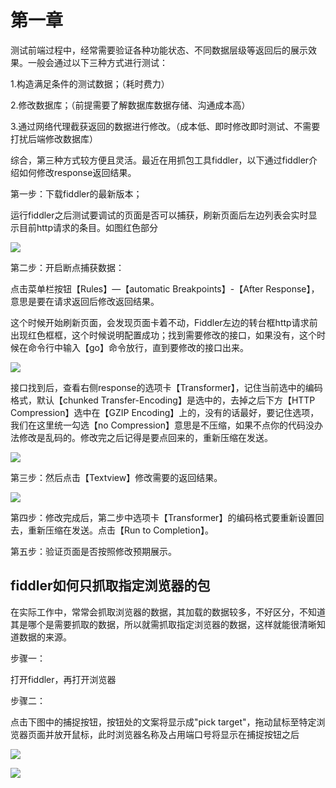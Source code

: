 # 第一章

测试前端过程中，经常需要验证各种功能状态、不同数据层级等返回后的展示效果。一般会通过以下三种方式进行测试：

1.构造满足条件的测试数据；（耗时费力）

2.修改数据库；（前提需要了解数据库数据存储、沟通成本高）

3.通过网络代理截获返回的数据进行修改。（成本低、即时修改即时测试、不需要打扰后端修改数据库）

综合，第三种方式较方便且灵活。最近在用抓包工具fiddler，以下通过fiddler介绍如何修改response返回结果。

第一步：下载fiddler的最新版本；

运行fiddler之后测试要调试的页面是否可以捕获，刷新页面后左边列表会实时显示目前http请求的条目。如图红色部分

[![](https://camo.githubusercontent.com/a714caf2b2fbde7adb3124690d4af62c46a4e4fa2edb7e5087bee7819bb66dad/68747470733a2f2f696d67323031382e636e626c6f67732e636f6d2f626c6f672f313139303332392f3230313930372f313139303332392d32303139303731323131353834383232372d3736323033393530302e706e67)](https://camo.githubusercontent.com/a714caf2b2fbde7adb3124690d4af62c46a4e4fa2edb7e5087bee7819bb66dad/68747470733a2f2f696d67323031382e636e626c6f67732e636f6d2f626c6f672f313139303332392f3230313930372f313139303332392d32303139303731323131353834383232372d3736323033393530302e706e67)

第二步：开启断点捕获数据：

点击菜单栏按钮【Rules】—【automatic Breakpoints】-【After Response】，意思是要在请求返回后修改返回结果。

这个时候开始刷新页面，会发现页面卡着不动，Fiddler左边的转台框http请求前出现红色框框，这个时候说明配置成功；找到需要修改的接口，如果没有，这个时候在命令行中输入【go】命令放行，直到要修改的接口出来。

[![](https://camo.githubusercontent.com/cb31db77207eed31ee67dda62e5114422b674251ab3a470aa76868a1f0e1e5a8/68747470733a2f2f696d67323031382e636e626c6f67732e636f6d2f626c6f672f313139303332392f3230313930372f313139303332392d32303139303731323131353930393530332d3931333332303233322e706e67)](https://camo.githubusercontent.com/cb31db77207eed31ee67dda62e5114422b674251ab3a470aa76868a1f0e1e5a8/68747470733a2f2f696d67323031382e636e626c6f67732e636f6d2f626c6f672f313139303332392f3230313930372f313139303332392d32303139303731323131353930393530332d3931333332303233322e706e67)

接口找到后，查看右侧response的选项卡【Transformer】，记住当前选中的编码格式，默认【chunked Transfer-Encoding】是选中的，去掉之后下方【HTTP Compression】选中在【GZIP Encoding】上的，没有的话最好，要记住选项，我们在这里统一勾选【no Compression】意思是不压缩，如果不点你的代码没办法修改是乱码的。修改完之后记得是要点回来的，重新压缩在发送。

[![](https://camo.githubusercontent.com/b5637b6243bc0b049b254ed5496cd26f210e96506f3098de50f07e3e7eaacd3a/68747470733a2f2f696d67323031382e636e626c6f67732e636f6d2f626c6f672f313139303332392f3230313930372f313139303332392d32303139303731323131353932383230392d38363933343438372e706e67)](https://camo.githubusercontent.com/b5637b6243bc0b049b254ed5496cd26f210e96506f3098de50f07e3e7eaacd3a/68747470733a2f2f696d67323031382e636e626c6f67732e636f6d2f626c6f672f313139303332392f3230313930372f313139303332392d32303139303731323131353932383230392d38363933343438372e706e67)

第三步：然后点击【Textview】修改需要的返回结果。

[![](https://camo.githubusercontent.com/92441d367b58346f11a5aae5a000464263d4bf155607bb924f500ae00d45b489/68747470733a2f2f696d67323031382e636e626c6f67732e636f6d2f626c6f672f313139303332392f3230313930372f313139303332392d32303139303731323131353934343030312d313030363032343634312e706e67)](https://camo.githubusercontent.com/92441d367b58346f11a5aae5a000464263d4bf155607bb924f500ae00d45b489/68747470733a2f2f696d67323031382e636e626c6f67732e636f6d2f626c6f672f313139303332392f3230313930372f313139303332392d32303139303731323131353934343030312d313030363032343634312e706e67)

第四步：修改完成后，第二步中选项卡【Transformer】的编码格式要重新设置回去，重新压缩在发送。点击【Run to Completion】。

第五步：验证页面是否按照修改预期展示。

## fiddler如何只抓取指定浏览器的包

在实际工作中，常常会抓取浏览器的数据，其加载的数据较多，不好区分，不知道其是哪个是需要抓取的数据，所以就需抓取指定浏览器的数据，这样就能很清晰知道数据的来源。

步骤一：

打开fiddler，再打开浏览器

步骤二：

点击下图中的捕捉按钮，按钮处的文案将显示成"pick target"，拖动鼠标至特定浏览器页面并放开鼠标，此时浏览器名称及占用端口号将显示在捕捉按钮之后

[![](https://camo.githubusercontent.com/d3de4202f7849d6c153da3575ec83c99bea5c2908ec1d1f76bb5d80ac0065b8c/68747470733a2f2f696d672d626c6f672e6373646e696d672e636e2f32303139303630333134303432383732352e706e673f782d6f73732d70726f636573733d696d6167652f77617465726d61726b2c747970655f5a6d46755a33706f5a57356e6147567064476b2c736861646f775f31302c746578745f6148523063484d364c7939696247396e4c6d4e7a5a473475626d56304c3355774d5449784d44597a4d44593d2c73697a655f31362c636f6c6f725f4646464646462c745f3730)](https://camo.githubusercontent.com/d3de4202f7849d6c153da3575ec83c99bea5c2908ec1d1f76bb5d80ac0065b8c/68747470733a2f2f696d672d626c6f672e6373646e696d672e636e2f32303139303630333134303432383732352e706e673f782d6f73732d70726f636573733d696d6167652f77617465726d61726b2c747970655f5a6d46755a33706f5a57356e6147567064476b2c736861646f775f31302c746578745f6148523063484d364c7939696247396e4c6d4e7a5a473475626d56304c3355774d5449784d44597a4d44593d2c73697a655f31362c636f6c6f725f4646464646462c745f3730)

[![](https://camo.githubusercontent.com/8c07fb201d824ae9a9ce2d78586438cca921b0161b5c27d948986d550d0dbfce/68747470733a2f2f696d672d626c6f672e6373646e696d672e636e2f32303139303630333134303530343536392e706e673f782d6f73732d70726f636573733d696d6167652f77617465726d61726b2c747970655f5a6d46755a33706f5a57356e6147567064476b2c736861646f775f31302c746578745f6148523063484d364c7939696247396e4c6d4e7a5a473475626d56304c3355774d5449784d44597a4d44593d2c73697a655f31362c636f6c6f725f4646464646462c745f3730)](https://camo.githubusercontent.com/8c07fb201d824ae9a9ce2d78586438cca921b0161b5c27d948986d550d0dbfce/68747470733a2f2f696d672d626c6f672e6373646e696d672e636e2f32303139303630333134303530343536392e706e673f782d6f73732d70726f636573733d696d6167652f77617465726d61726b2c747970655f5a6d46755a33706f5a57356e6147567064476b2c736861646f775f31302c746578745f6148523063484d364c7939696247396e4c6d4e7a5a473475626d56304c3355774d5449784d44597a4d44593d2c73697a655f31362c636f6c6f725f4646464646462c745f3730)

